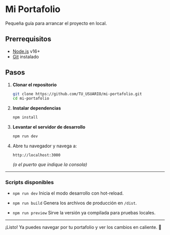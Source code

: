 # Mi Portafolio

Pequeña guía para arrancar el proyecto en local.

## Prerrequisitos

* [Node.js](https://nodejs.org/) v16+
* [Git](https://git-scm.com/) instalado

## Pasos

1. **Clonar el repositorio**

   ```bash
   git clone https://github.com/TU_USUARIO/mi-portafolio.git
   cd mi-portafolio
   ```

2. **Instalar dependencias**

   ```bash
   npm install
   ```

3. **Levantar el servidor de desarrollo**

   ```bash
   npm run dev
   ```

4. Abre tu navegador y navega a:

   ```
   http://localhost:3000
   ```

   *(o el puerto que indique la consola)*

---

### Scripts disponibles

* `npm run dev`
  Inicia el modo desarrollo con hot-reload.

* `npm run build`
  Genera los archivos de producción en `/dist`.

* `npm run preview`
  Sirve la versión ya compilada para pruebas locales.

---

¡Listo! Ya puedes navegar por tu portafolio y ver los cambios en caliente. 🚀
